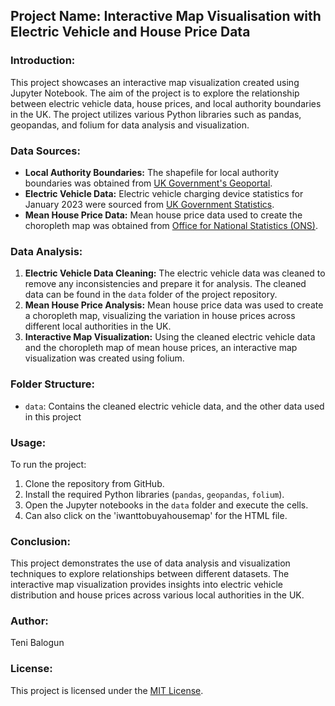 ## Project Name: Interactive Map Visualisation with Electric Vehicle and House Price Data

### Introduction:
This project showcases an interactive map visualization created using Jupyter Notebook. The aim of the project is to explore the relationship between electric vehicle data, house prices, and local authority boundaries in the UK. The project utilizes various Python libraries such as pandas, geopandas, and folium for data analysis and visualization.

### Data Sources:
- **Local Authority Boundaries:** The shapefile for local authority boundaries was obtained from [UK Government's Geoportal](https://geoportal.statistics.gov.uk).
- **Electric Vehicle Data:** Electric vehicle charging device statistics for January 2023 were sourced from [UK Government Statistics](https://www.gov.uk/government/statistics/electric-vehicle-charging-device-statistics-january-2023).
- **Mean House Price Data:** Mean house price data used to create the choropleth map was obtained from [Office for National Statistics (ONS)](https://www.ons.gov.uk/economy/inflationandpriceindices/bulletins/housepriceindex/december2023#:~:text=The%20average%20UK%20house%20price,to%20£190%2C000%20(3.3%25)).

### Data Analysis:
1. **Electric Vehicle Data Cleaning:** The electric vehicle data was cleaned to remove any inconsistencies and prepare it for analysis. The cleaned data can be found in the `data` folder of the project repository.
2. **Mean House Price Analysis:** Mean house price data was used to create a choropleth map, visualizing the variation in house prices across different local authorities in the UK.
3. **Interactive Map Visualization:** Using the cleaned electric vehicle data and the choropleth map of mean house prices, an interactive map visualization was created using folium.

### Folder Structure:
- `data`: Contains the cleaned electric vehicle data, and the other data used in this project

### Usage:
To run the project:
1. Clone the repository from GitHub.
2. Install the required Python libraries (`pandas`, `geopandas`, `folium`).
3. Open the Jupyter notebooks in the `data` folder and execute the cells.
4. Can also click on the 'iwanttobuyahousemap' for the HTML file.

### Conclusion:
This project demonstrates the use of data analysis and visualization techniques to explore relationships between different datasets. The interactive map visualization provides insights into electric vehicle distribution and house prices across various local authorities in the UK.

### Author:
Teni Balogun

### License:
This project is licensed under the [MIT License](https://opensource.org/licenses/MIT).
